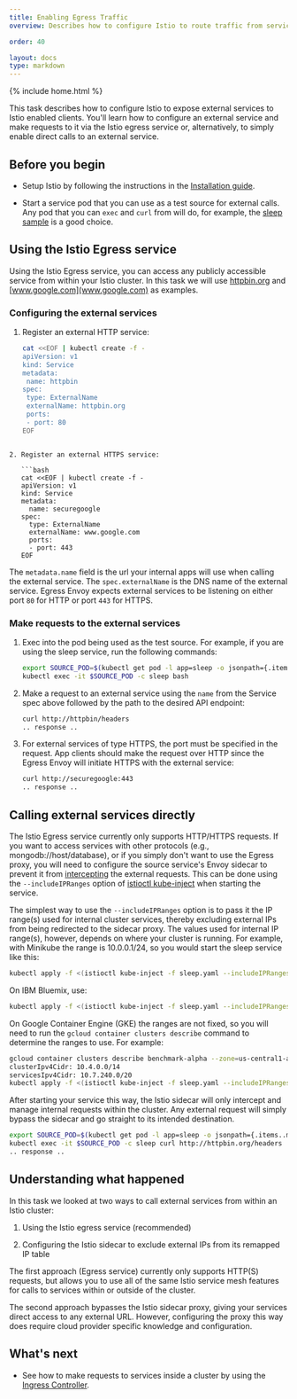 ```yaml
---
title: Enabling Egress Traffic
overview: Describes how to configure Istio to route traffic from services in the mesh to external services.

order: 40

layout: docs
type: markdown
---
```

{% include home.html %}

This task describes how to configure Istio to expose external services to Istio enabled clients.
You'll learn how to configure an external service and make requests to it via the Istio egress
service or, alternatively, to simply enable direct calls to an external service.

## Before you begin

* Setup Istio by following the instructions in the
  [Installation guide](./installing-istio.html).

* Start a service pod that you can use as a test source for external calls.
  Any pod that you can `exec` and `curl` from will do, for example,
  the [sleep sample](https://github.com/istio/istio/tree/master/demos/apps/sleep) 
  is a good choice.

## Using the Istio Egress service

Using the Istio Egress service, you can access any publicly accessible service
from within your Istio cluster. In this task we will use 
[httpbin.org](http://httpbin.org) and [www.google.com](www.google.com) as examples.

### Configuring the external services

1. Register an external HTTP service:

    ```bash
    cat <<EOF | kubectl create -f -
    apiVersion: v1
    kind: Service
    metadata:
     name: httpbin
    spec:
     type: ExternalName
     externalName: httpbin.org
     ports:
     - port: 80
    EOF
```

2. Register an external HTTPS service:

   ```bash
   cat <<EOF | kubectl create -f -
   apiVersion: v1
   kind: Service
   metadata:
     name: securegoogle
   spec:
     type: ExternalName
     externalName: www.google.com
     ports:
     - port: 443
   EOF
   ```

The `metadata.name` field is the url your internal apps will use when calling the external service.
The `spec.externalName` is the DNS name of the external service.
Egress Envoy expects external services to be listening on either port `80` for
HTTP or port `443` for HTTPS.

### Make requests to the external services

1. Exec into the pod being used as the test source. For example,
   if you are using the sleep service, run the following commands:
   
   ```bash
   export SOURCE_POD=$(kubectl get pod -l app=sleep -o jsonpath={.items..metadata.name})
   kubectl exec -it $SOURCE_POD -c sleep bash
   ```

2. Make a request to an external service using the `name` from the Service spec
   above followed by the path to the desired API endpoint:

   ```bash
   curl http://httpbin/headers
   .. response ..
   ```

3. For external services of type HTTPS, the port must be specified in the request.
   App clients should make the request over HTTP since the Egress Envoy will initiate HTTPS 
   with the external service:

   ```bash
   curl http://securegoogle:443
   .. response ..
   ```

## Calling external services directly

The Istio Egress service currently only supports HTTP/HTTPS requests.
If you want to access services with other protocols (e.g., mongodb://host/database), 
or if you simply don't want to use the
Egress proxy, you will need to configure the source service's Envoy sidecar to prevent it from 
[intercepting]({{home}}/docs/concepts/traffic-management/request-routing.html#communication-between-services)
the external requests. This can be done using the `--includeIPRanges` option of
[istioctl kube-inject]({{home}}/docs/reference/commands/istioctl.html#istioctl-kube-inject)
when starting the service.

The simplest way to use the `--includeIPRanges` option is to pass it the IP range(s)
used for internal cluster services, thereby excluding external IPs from being redirected
to the sidecar proxy.
The values used for internal IP range(s), however, depends on where your cluster is running. 
For example, with Minikube the range is 10.0.0.1/24, so you would start the sleep service like this:

```bash
kubectl apply -f <(istioctl kube-inject -f sleep.yaml --includeIPRanges=10.0.0.1/24)
```

On IBM Bluemix, use:

```bash
kubectl apply -f <(istioctl kube-inject -f sleep.yaml --includeIPRanges=172.30.0.0/16,172.20.0.0/16)
```

On Google Container Engine (GKE) the ranges are not fixed, so you will
need to run the `gcloud container clusters describe` command to determine the ranges to use. For example:

```bash
gcloud container clusters describe benchmark-alpha --zone=us-central1-a | grep -e clusterIpv4Cidr -e servicesIpv4Cidr
clusterIpv4Cidr: 10.4.0.0/14
servicesIpv4Cidr: 10.7.240.0/20
kubectl apply -f <(istioctl kube-inject -f sleep.yaml --includeIPRanges=10.4.0.0/14,10.7.240.0/20)
```

After starting your service this way, the Istio sidecar will only intercept and manage internal requests
within the cluster. Any external request will simply bypass the sidecar and go straight to its intended
destination.

```bash
export SOURCE_POD=$(kubectl get pod -l app=sleep -o jsonpath={.items..metadata.name})
kubectl exec -it $SOURCE_POD -c sleep curl http://httpbin.org/headers
.. response ..
```

## Understanding what happened

In this task we looked at two ways to call external services from within an Istio cluster:

1. Using the Istio egress service (recommended)

2. Configuring the Istio sidecar to exclude external IPs from its remapped IP table

The first approach (Egress service) currently only supports HTTP(S) requests, but allows
you to use all of the same Istio service mesh features for calls to services within or outside 
of the cluster.

The second approach bypasses the Istio sidecar proxy, giving your services direct access to any
external URL. However, configuring the proxy this way does require
cloud provider specific knowledge and configuration.

## What's next

* See how to make requests to services inside a cluster by using the [Ingress Controller](./ingress.html).
